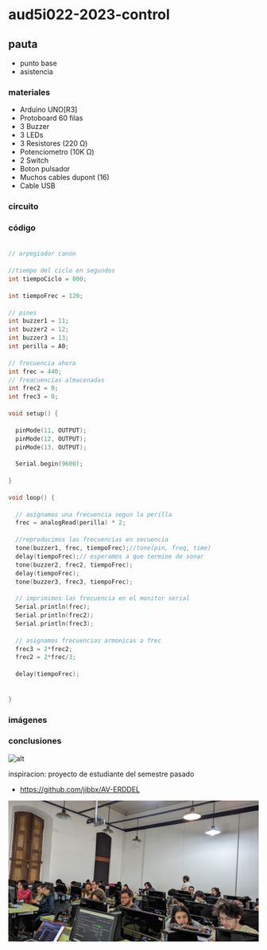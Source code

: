 # aud5i022-2023-control

## pauta

- punto base
- asistencia

### materiales

- Arduino UNO[R3]
- Protoboard 60 filas
- 3 Buzzer
- 3 LEDs
- 3 Resistores (220 Ω)
- Potenciometro (10K Ω)
- 2 Switch
- Boton pulsador
- Muchos cables dupont (16)
- Cable USB

### circuito



### código

```ino

// arpegiador canon

//tiempo del ciclo en segundos
int tiempoCiclo = 800;

int tiempoFrec = 120;

// pines
int buzzer1 = 11;
int buzzer2 = 12;
int buzzer3 = 13;
int perilla = A0;

// frecuencia ahora
int frec = 440;
// freacuencias almacenadas
int frec2 = 0;
int frec3 = 0;

void setup() {

  pinMode(11, OUTPUT);
  pinMode(12, OUTPUT);
  pinMode(13, OUTPUT);

  Serial.begin(9600);

}

void loop() {

  // asignamos una frecuencia segun la perilla
  frec = analogRead(perilla) * 2;

  //reproducimos las frecuencias en secuencia
  tone(buzzer1, frec, tiempoFrec);//tone(pin, freq, time)
  delay(tiempoFrec);// esperamos a que termine de sonar
  tone(buzzer2, frec2, tiempoFrec);
  delay(tiempoFrec);
  tone(buzzer3, frec3, tiempoFrec);

  // imprimimos las frecuencia en el monitor serial
  Serial.println(frec);
  Serial.println(frec2);
  Serial.println(frec3);

  // asignamos frecuencias armonicas a frec
  frec3 = 2*frec2;
  frec2 = 2*frec/3;

  delay(tiempoFrec);


}
```


### imágenes



### conclusiones

![alt](img/foto.jpg "foto en clases")


inspiracion: proyecto de estudiante del semestre pasado

* https://github.com/jibbx/AV-ERDDEL

![alt](foto.jpg "foto en clases")
